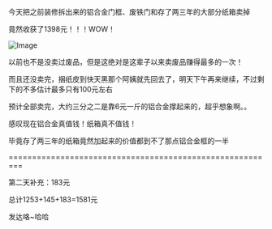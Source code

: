 <!-- ##{"timestamp":1680449400}## -->

今天把之前装修拆出来的铝合金门框、废铁门和存了两三年的大部分纸箱卖掉

竟然收获了1398元！！！WOW！

![Image](https://github.com/user-attachments/assets/7e945d5b-d304-4c80-a86b-051ea0ed18c6)

以前也不是没卖过废品，但是这绝对是这辈子以来卖废品赚得最多的一次！

而且还没卖完，捆纸皮到快天黑那个阿姨就先回去了，明天下午再来继续，不过剩下的不多估计最多只有100元左右

预计全部卖完，大约三分之二是靠6元一斤的铝合金撑起来的，超乎想象啊。。

感叹现在铝合金真值钱！纸箱真不值钱！

毕竟存了两三年的纸箱竟然加起来的价值都到不了那点铝合金框的一半

=========================================================

第二天补充：183元

总计1253+145+183=1581元

发达咯~哈哈